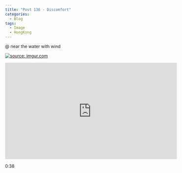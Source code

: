 ```yaml
---
title: "Post 136 - Discomfort"
categories:
  - Blog
tags:
  - Image
  - HongKong
---
```


@ near the water with wind

<a href="https://imgur.com/8gI3dU2"><img src="https://i.imgur.com/8gI3dU2.jpg" title="source: imgur.com" /></a>

<iframe width="560" height="315" src="https://www.youtube.com/embed/6xZWW8ZQvVs" title="YouTube video player" frameborder="0" allow="accelerometer; autoplay; clipboard-write; encrypted-media; gyroscope; picture-in-picture" allowfullscreen></iframe>
<br/>

0:38

<script src="https://utteranc.es/client.js"
        repo="serendipityinlife/serendipityinlife.github.io"
        issue-term="pathname"
        theme="github-light"
        crossorigin="anonymous"
        async>
</script>
